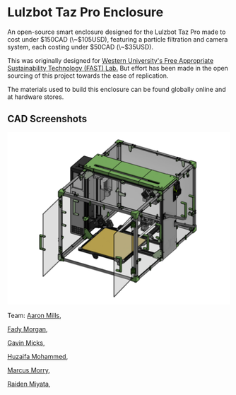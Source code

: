 
# Lulzbot Taz Pro Enclosure

An open-source smart enclosure designed for the Lulzbot Taz Pro made to cost under $150CAD (\~$105USD), featuring a particle filtration and camera system, each costing under $50CAD (\~$35USD).

This was originally designed for [Western University's Free Appropriate Sustainability Technology (FAST) Lab.](https://www.appropedia.org/FAST) But effort has been made in the open sourcing of this project towards the ease of replication. 

The materials used to build this enclosure can be found globally online and at hardware stores.






## CAD Screenshots

![Isometric View](https://github.com/huzzu7/1050-Winter-Project/blob/main/info/isometric.png)

Team:
[Aaron Mills](https://www.linkedin.com/in/aaron-mills-a40905358/),

[Fady Morgan](https://www.linkedin.com/in/fady-morgan-176a242a2/),

[Gavin Micks](https://www.linkedin.com/in/gavin-micks-5420b3302/),

[Huzaifa Mohammed](https://www.linkedin.com/in/huzaifa-haneef-mohammed/),

[Marcus Morry](https://www.linkedin.com/in/marcus-morry-555574316/"),

[Raiden Miyata](https://www.linkedin.com/in/raiden-miyata-463876346/),
